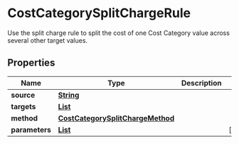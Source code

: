 

# CostCategorySplitChargeRule

Use the split charge rule to split the cost of one Cost Category value across several other target values. 

## Properties

| Name | Type | Description | Notes |
|------------ | ------------- | ------------- | -------------|
|**source** | [**String**](String.md) |  |  |
|**targets** | [**List**](List.md) |  |  |
|**method** | [**CostCategorySplitChargeMethod**](CostCategorySplitChargeMethod.md) |  |  |
|**parameters** | [**List**](List.md) |  |  [optional] |



